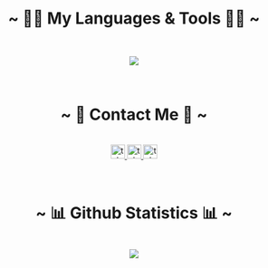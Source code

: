 <body>
<!--   <center >
        <img src="https://readme-typing-svg.demolab.com?    font=Inconsolata&weight=500&size=70&duration=2000&pause=300&color=40c463&center=true&vCenter=true&multiline=true&repeat=false&random=false&width=1300&height=170&lines=Hello+hello;I'm+Nikita Bersenev" width="100%" />
  </center>
  <br> -->
<!--   <center>
    <h1 align="center">~ 💬 About Me 💬 ~</h1>
    <br>
    <div align="center">
      <p>2 years of commercial programming experience</p>
      <p>Higher technical education (VolSU)</p>
      <p>PhD in technical sciences</p>
      <p>Graduate of p2p School21 in programming</p>
    </div>
  </center> -->

  <center>
    <h1 align="center">~ 👨‍💻 My Languages & Tools 👨‍💻 ~</h1>
    <br>
    <div align="center">


<p align="center">
    <img src="https://skillicons.dev/icons?i=go,linux,bash,postgres,mongodb,mysql,git,anaconda,androidstudio,angular,arch,atom,babel,bitbucket,bootstrap,bun,c,cpp,clion,cmake,css,dart,debian,deno,docker,elasticsearch,emacs,figma,flutter,github,githubactions,gitlab,grafana,graphql,gulp,html,htmx,js,jquery,kafka,kubernetes,latex,less,neovim,nginx,php,phpstorm,postman,powershell,prometheus,pug,py,rabbitmq,redis,regex,ubuntu,vim,vscode&perline=11" />
</p>


</div>

  </center>








<br>
  <center>
    <h1 align="center">~ 📝 Contact Me 📝 ~</h1>
    <br>

<div align="center">
  <a href="https://t.me/lewyngal" target="_blank">
    <img src="https://img.shields.io/static/v1?message=Telegram&logo=telegram&label=&color=2CA5E0&logoColor=white&labelColor=&style=for-the-badge" height="25" alt="telegram logo"  />
  </a>
  <a href="mailto:nik.bersenev0@gmail.com" target="_blank">
    <img src="https://img.shields.io/badge/Gmail-D14836?style=for-the-badge&logo=gmail&logoColor=white" height="25" alt="telegram logo"  />
  </a>
  <a href="mailto:thctyd@bk.ru" target="_blank">
    <img src="https://img.shields.io/badge/-Mail.Ru-005FF9?style=for-the-badge&logo=maildotru&logoColor=white" height="25" alt="telegram logo"  />
  </a>
  <!-- <a href="https://t.me/lewyngal" target="_blank">
    <img src="https://img.shields.io/static/v1?message=VKontakte&logo=vk&label=&color=0077ff&logoColor=white&labelColor=&style=for-the-badge" height="25" alt="vkvkontakte logo"  />
  </a> -->

</div>


  </center>

<!--

  <center>
    <h1 align="center">~ 👨‍💻 My Languages & Tools 👨‍💻 ~</h1>
    <br>
    <div align="center">
    <p align="left">  </p>
  </center>
-->

  <br>
  <br>
  <center>
    <h1 align="center">~ 📊 Github Statistics 📊 ~</h1>
    <br>
    <div align="center">
  <img src="http://github-profile-summary-cards.vercel.app/api/cards/profile-details?username=NikitaBersenev&theme=github_dark"></img>
    </div>
  </center>

</body>

<!--
### Hi there 👋

**NikitaBersenev/nikitabersenev** is a ✨ _special_ ✨ repository because its `README.md` (this file) appears on your GitHub profile.

Here are some ideas to get you started:

- 🔭 I’m currently working on ...
- 🌱 I’m currently learning ...
- 👯 I’m looking to collaborate on ...
- 🤔 I’m looking for help with ...
- 💬 Ask me about ...
- 📫 How to reach me: ...
- 😄 Pronouns: ...
- ⚡ Fun fact: ...
-->
